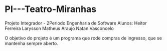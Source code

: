 # PI---Teatro-Miranhas
Projeto Integrador - 2Periodo Engenharia de Software
Alunos: Heitor Ferreira
        Larysson
        Matheus Araujo
        Natan Vasconcelo
        
O objetivo do projeto é um programa que rode compras de ingresso, que se mantenha sempre aberto.
